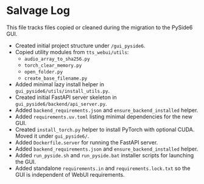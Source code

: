 # Salvage Log

This file tracks files copied or cleaned during the migration to the PySide6 GUI.

- Created initial project structure under `/gui_pyside6`.
- Copied utility modules from `tts_webui/utils`:
  - `audio_array_to_sha256.py`
  - `torch_clear_memory.py`
  - `open_folder.py`
  - `create_base_filename.py`
- Added minimal lazy install helper in `gui_pyside6/utils/install_utils.py`.
- Created initial FastAPI server skeleton in `gui_pyside6/backend/api_server.py`.
- Added `backend_requirements.json` and `ensure_backend_installed` helper.
- Added `requirements.uv.toml` listing minimal dependencies for the new GUI.
- Created `install_torch.py` helper to install PyTorch with optional CUDA. Moved it under `gui_pyside6/`.
- Added `Dockerfile.server` for running the FastAPI server.
- Added `backend_requirements.json` and `ensure_backend_installed` helper.
- Added `run_pyside.sh` and `run_pyside.bat` installer scripts for launching the GUI.
- Added standalone `requirements.in` and `requirements.lock.txt` so the GUI is independent of WebUI requirements.
